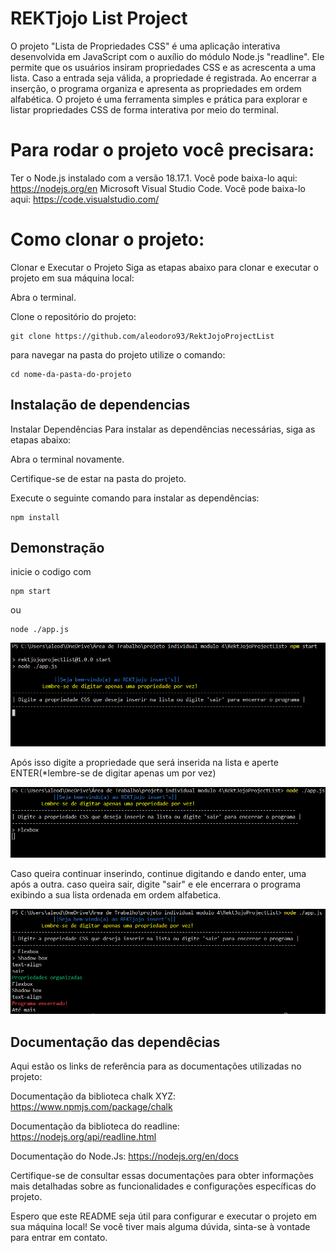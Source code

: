 
# REKTjojo List Project

O projeto "Lista de Propriedades CSS" é uma aplicação interativa desenvolvida em JavaScript com o auxílio do módulo Node.js "readline". Ele permite que os usuários insiram propriedades CSS e as acrescenta a uma lista. Caso a entrada seja válida, a propriedade é registrada. Ao encerrar a inserção, o programa organiza e apresenta as propriedades em ordem alfabética. O projeto é uma ferramenta simples e prática para explorar e listar propriedades CSS de forma interativa por meio do terminal.
 


# Para rodar o projeto você precisara:
Ter o Node.js instalado com a versão 18.17.1.  Você pode baixa-lo aqui: https://nodejs.org/en
Microsoft Visual Studio Code.  Você pode baixa-lo aqui: https://code.visualstudio.com/


 


# Como clonar o projeto:

Clonar e Executar o Projeto
Siga as etapas abaixo para clonar e executar o projeto em sua máquina local:

Abra o terminal.

Clone o repositório do projeto:

```
git clone https://github.com/aleodoro93/RektJojoProjectList
```

para navegar na pasta do projeto utilize o comando:
```
cd nome-da-pasta-do-projeto
```




## Instalação de dependencias

Instalar Dependências
Para instalar as dependências necessárias, siga as etapas abaixo:

Abra o terminal novamente.

Certifique-se de estar na pasta do projeto.

Execute o seguinte comando para instalar as dependências:
```
npm install
```




## Demonstração

inicie o codigo com 
```
npm start
``` 
ou
 ```
 node ./app.js
```

![exemplo 1](./src/img/print%201.png)

Após isso digite a propriedade que será inserida na lista e aperte ENTER(*lembre-se de digitar apenas um por vez)


![exemplo 1](./src/img/print%202.png)

Caso queira continuar inserindo, continue digitando e dando enter, uma após a outra.
caso queira sair, digite "sair" e ele encerrara o programa exibindo a sua lista ordenada em ordem alfabetica.

![exemplo 1](./src/img/print%203.png)


## Documentação das dependêcias

Aqui estão os links de referência para as documentações utilizadas no projeto:

Documentação da biblioteca chalk XYZ: https://www.npmjs.com/package/chalk

Documentação  da biblioteca do readline: https://nodejs.org/api/readline.html

Documentação do Node.Js: https://nodejs.org/en/docs

Certifique-se de consultar essas documentações para obter informações mais detalhadas sobre as funcionalidades e configurações específicas do projeto.



Espero que este README seja útil para configurar e executar o projeto em sua máquina local! Se você tiver mais alguma dúvida, sinta-se à vontade para entrar em contato.
    
